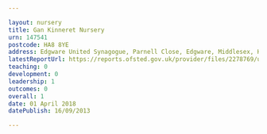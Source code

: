 ```yaml
---

layout: nursery
title: Gan Kinneret Nursery
urn: 147541
postcode: HA8 8YE
address: Edgware United Synagogue, Parnell Close, Edgware, Middlesex, HA8 8YE
latestReportUrl: https://reports.ofsted.gov.uk/provider/files/2278769/urn/147541.pdf
teaching: 0
development: 0
leadership: 1
outcomes: 0
overall: 1
date: 01 April 2018 
datePublish: 16/09/2013

---
```

